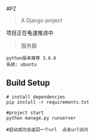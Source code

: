 #PZ

> A Django project
    
   项目正在龟速推进中

>服务器

    python版本推荐 3.6.6
    系统: ubuntu
## Build Setup

```　　
# install dependencies
pip install -r requirements.txt

#project start
python manage.py runserver

#启动成功会返回一个url  点击url访问
```



